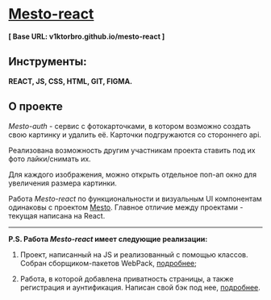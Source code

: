 # [Mesto-react](https://v1ktorbro.github.io/mesto-react/index.html)
**[ Base URL: v1ktorbro.github.io/mesto-react ]**

## Инструменты:
**REACT, JS, CSS, HTML, GIT, FIGMA.**

## О проекте
*Mesto-auth* - сервис с фотокарточками, в котором возможно создать свою картинку и удалить её. Карточки подгружаются со стороннего api.


Реализована возможность другим участникам проекта ставить под их фото лайки/снимать их.

Для каждого изображения, можно открыть отдельное поп-ап окно для увеличения размера картинки.


Работа *Mesto-react* по функциональности и визуальным UI компонентам одинаковы с проектом [Mesto](https://github.com/v1ktorbro/mesto). Главное отличие между проектами - текущая написана на React.

***

**P.S. Работа *Mesto-react* имеет следующие  реализации:**
1. Проект, написанный на JS и реализованный с помощью классов. Собран сборщиком-пакетов WebPack, [подробнее](https://github.com/v1ktorbro/mesto);

2. Работа, в которой добавлена приватность страницы, а также регистрация и аунтификация. Написан свой бэк под нее, [подробнее](https://github.com/v1ktorbro/mesto-auth).
